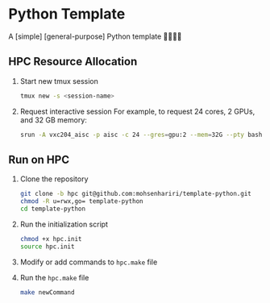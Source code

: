 # Python Template

A [simple] [general-purpose] Python template 🐍🚀🎉🦕

## HPC Resource Allocation

1. Start new tmux session
    ```bash
    tmux new -s <session-name>
    ```

2. Request interactive session
   For example, to request 24 cores, 2 GPUs, and 32 GB memory:
    ```bash
    srun -A vxc204_aisc -p aisc -c 24 --gres=gpu:2 --mem=32G --pty bash
    ```
## Run on HPC

1. Clone the repository
    ```bash
    git clone -b hpc git@github.com:mohsenhariri/template-python.git
    chmod -R u=rwx,go= template-python
    cd template-python
    ```
    
2. Run the initialization script 
    ```bash
    chmod +x hpc.init
    source hpc.init
    ```

3. Modify or add commands to `hpc.make` file
   
4. Run the `hpc.make` file
    ```bash
    make newCommand
    ```
